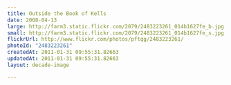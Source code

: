 ```yaml
---
title: Outside the Book of Kells
date: 2008-04-13
large: http://farm3.static.flickr.com/2079/2483223261_014b1627fe_b.jpg
small: http://farm3.static.flickr.com/2079/2483223261_014b1627fe_s.jpg
flickrUrl: http://www.flickr.com/photos/pftqg/2483223261/
photoId: "2483223261"
createdAt: 2011-01-31 09:55:31.82663
updatedAt: 2011-01-31 09:55:31.82663
layout: decade-image

---
```


